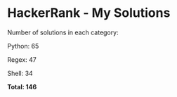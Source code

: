# HackerRank - My Solutions

Number of solutions in each category:

Python: 65

Regex: 47

Shell: 34

**Total: 146**

